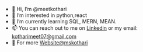- 👋 Hi, I’m @meetkothari 
- 👀 I’m interested in python,react
- 🌱 I’m currently learning SQL, MERN, MEAN.
- 📫 You can reach out to me on [Linkedin](https://www.linkedin.com/in/kothari-meet/) or my email: kotharimeet07@gmail.com
- 👯 For more [Website@mskothari](https://mskothari.netlify.app/)

<!---
mskothari07/mskothari07 is a ✨ special ✨ repository because its `README.md` (this file) appears on your GitHub profile.
You can click the Preview link to take a look at your changes.
--->
